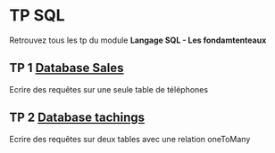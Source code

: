 # TP SQL
Retrouvez tous les tp du module **Langage SQL - Les fondamtenteaux**

## TP 1 [Database Sales](./Exo1_sales/)
Ecrire des requêtes sur une seule table de téléphones
## TP 2 [Database tachings](./Exo2_sales/)
Ecrire des requêtes sur deux tables avec une relation oneToMany